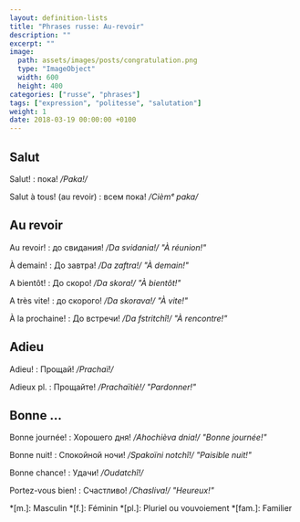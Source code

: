 ```yaml
---
layout: definition-lists
title: "Phrases russe: Au-revoir"
description: ""
excerpt: ""
image:
  path: assets/images/posts/congratulation.png
  type: "ImageObject"
  width: 600
  height: 400
categories: ["russe", "phrases"]
tags: ["expression", "politesse", "salutation"]
weight: 1
date: 2018-03-19 00:00:00 +0100
---
```


## Salut

Salut!
: пока!
*/Paka!/*

Salut à tous! (au revoir)
: всем пока!
*/Cièmᵉ paka/*


## Au revoir

Au revoir!
: до свидания!
*/Da svidania!/ "À réunion!"*

À demain!
: До завтра!
*/Da zaftra!/ "À demain!"*

A bientôt!
: До скоро!
*/Da skora!/ "À bientôt!"*

A très vite!
: до скорого!
*/Da skorava!/ "À vite!"*

À la prochaine!
: До встречи!
*/Da fstritchî!/ "À rencontre!"*


## Adieu

Adieu!
: Прощай!
*/Prachaï!/*

Adieux pl.
: Прощайте!
*/Prachaïtiè!/ "Pardonner!"*


## Bonne …

Bonne journée!
: Хорошего дня!
*/Ahochièva dnia!/ "Bonne journée!"*

Bonne nuit!
: Спокойной ночи!
*/Spakoïni notchî!/ "Paisible nuit!"*

Bonne chance!
: Удачи!
*/Oudatchî!/*

Portez-vous bien!
: Счастливо!
*/Chasliva!/ "Heureux!"*



*[m.]: Masculin
*[f.]: Féminin
*[pl.]: Pluriel ou vouvoiement
*[fam.]: Familier
